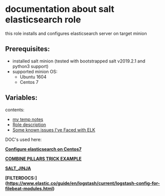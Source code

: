 # documentation about salt elasticsearch role
this role installs and configures elasticsearch server on target minion

**Prerequisites:**
---
- installed salt minion (tested with bootstrapped salt v2019.2.1 and python3 support)
- supported minion OS:
   - Ubuntu 1604
   - Centos 7

**Variables:**
---






contents:
- [my temp notes]()
- [Role description]()
- [Some known issues I've Faced with ELK]()




DOC's used here:

**[Configure elasticsearch on Centos7](https://www.digitalocean.com/community/tutorials/how-to-install-and-configure-elasticsearch-on-centos-7)**

**[COMBINE PILLARS TRICK EXAMPLE](https://fabianlee.org/2017/05/12/saltstack-combine-multiple-pillar-files-under-a-single-key/)**

**[SALT_JINJA](https://docs.saltstack.com/en/latest/topics/jinja/index.html#regex-search)**

**[FILTERDOCS:] (https://www.elastic.co/guide/en/logstash/current/logstash-config-for-filebeat-modules.html)**

